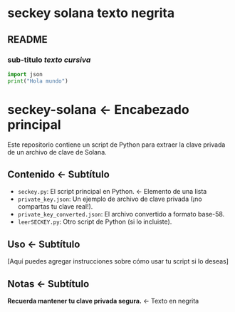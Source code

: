 # seckey solana **texto negrita**
## README 
### sub-titulo *texto cursiva*
```python
import json
print("Hola mundo")
```
# seckey-solana  <- Encabezado principal

Este repositorio contiene un script de Python para extraer la clave privada de un archivo de clave de Solana.

## Contenido  <- Subtítulo

* `seckey.py`: El script principal en Python.  <- Elemento de una lista
* `private_key.json`: Un ejemplo de archivo de clave privada (¡no compartas tu clave real!).
* `private_key_converted.json`: El archivo convertido a formato base-58.
* `leerSECKEY.py`: Otro script de Python (si lo incluiste).

## Uso  <- Subtítulo

[Aquí puedes agregar instrucciones sobre cómo usar tu script si lo deseas]

## Notas  <- Subtítulo

**Recuerda mantener tu clave privada segura.** <- Texto en negrita
